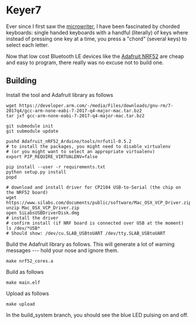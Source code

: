 # Keyer7

Ever since I first saw the
[microwriter](https://en.wikipedia.org/wiki/Microwriter), I have been
fascinated by chorded keyboards: single handed keyboards with a handful
(literally) of keys where instead of pressing one key at a time, you press
a "chord" (several keys) to select each letter.

Now that low cost Bluetooth LE devices like the [Adafruit
NRF52](https://www.adafruit.com/product/3406) are cheap and
easy to program, there really was no excuse not to build one.

## Building

Install the tool and Adafruit library as follows

    wget https://developer.arm.com/-/media/Files/downloads/gnu-rm/7-2017q4/gcc-arm-none-eabi-7-2017-q4-major-mac.tar.bz2
    tar jxf gcc-arm-none-eabi-7-2017-q4-major-mac.tar.bz2

    git submodule init
    git submodule update

    pushd Adafruit_nRF52_Arduino/tools/nrfutil-0.5.2
    # to install the packages, you might need to disable virtualenv
    # (or you might want to select an appropriate virtualenv)
    export PIP_REQUIRE_VIRTUALENV=false

    pip install --user -r requirements.txt
    python setup.py install
    popd

    # download and install driver for CP2104 USB-to-Serial (the chip on the NRF52 board)
    wget https://www.silabs.com/documents/public/software/Mac_OSX_VCP_Driver.zip
    unzip Mac_OSX_VCP_Driver.zip
    open SiLabsUSBDriverDisk.dmg
    # install the driver
    # confirm install (if NRF board is connected over USB at the moment)
    ls /dev/*USB*
    # Should show: /dev/cu.SLAB_USBtoUART /dev/tty.SLAB_USBtoUART

Build the Adafruit library as follows.
This will generate a lot of warning messages --- hold your nose and ignore them.

    make nrf52_cores.a

Build as follows

    make main.elf

Upload as follows

    make upload

In the build_system branch, you should see the blue LED pulsing on and off.
